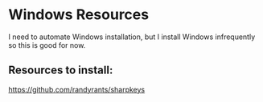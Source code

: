 # Windows Resources

I need to automate Windows installation, but I install Windows infrequently so this is good for now.

## Resources to install:
https://github.com/randyrants/sharpkeys
